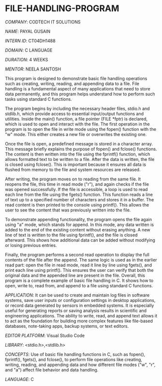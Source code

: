 # FILE-HANDLING-PROGRAM

*COMPANY*: CODTECH IT SOLUTIONS

*NAME*: PAYAL GUSAIN

*INTERN ID*: CT04DH1488

*DOMAIN*: C LANGUAGE

*DURATION*: 4 WEEKS

*MENTOR*: NEELA SANTOSH

This program is designed to demonstrate basic file handling operations such as creating, writing, reading, and appending data to a file. File handling is a fundamental aspect of many applications that need to store data permanently, and this program helps understand how to perform such tasks using standard C functions.

The program begins by including the necessary header files, stdio.h and stdlib.h, which provide access to essential input/output functions and utilities. Inside the main() function, a file pointer (FILE *fptr) is declared, which is used to open and interact with the file. The first operation in the program is to open the file in write mode using the fopen() function with the "w" mode. This either creates a new file or overwrites the existing one. 

Once the file is open, a predefined message is stored in a character array. This message briefly explains the purpose of fopen() and fclose() functions. The content is then written into the file using the fprintf() function, which allows formatted text to be written to a file. After the data is written, the file is closed using fclose(). This is important because it ensures all data is flushed from memory to the file and system resources are released.

After writing, the program moves on to reading from the same file. It reopens the file, this time in read mode ("r"), and again checks if the file was opened successfully. If the file is accessible, a loop is used to read each line from the file using the fgets() function. This function reads a line of text up to a specified number of characters and stores it in a buffer. The read content is then printed to the console using printf(). This allows the user to see the content that was previously written into the file.

To demonstrate appending functionality, the program opens the file again using "a" mode, which stands for append. In this mode, any data written is added to the end of the existing content without erasing anything. A new line of text is written to the file using fprintf(), and the file is closed afterward. This shows how additional data can be added without modifying or losing previous entries.

Finally, the program performs a second read operation to display the full contents of the file after the append. The same logic is used as in the earlier read part: open the file in read mode, read it line by line using fgets(), and print each line using printf(). This ensures the user can verify that both the original data and the appended line are present in the file.
Overall, this program is a complete example of basic file handling in C. It shows how to open, write to, read from, and append to a file using standard C functions.

*APPLICATION*: It can be used to create and maintain log files in software systems, save user inputs or configuration settings in desktop applications, or record data generated by sensors in embedded systems. It is especially useful for generating reports or saving analysis results in scientific and engineering applications. The ability to write, read, and append text allows it to act as the foundation for building more complex features like file-based databases, note-taking apps, backup systems, or text editors.

*EDITOR PLATFORM*: Visual Studio Code

*LIBRARY*: <stdio.h>,<stdlib.h>

*CONCEPTS*:  Use of basic file handling functions in C, such as fopen(), fprintf(), fgets(), and fclose(), to perform file operations like creating, writing, reading, and appending data and how different file modes ("w", "r", and "a") affect file behavior and data handling.

*LANGUAGE*: C
